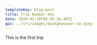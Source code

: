 ```yaml
---
templateKey: blog-post
title: Trip Number One
date: 2020-03-10T08:56:20.487Z
gps: ../src/images/epikghawaaar-sw.jpeg
---
```

This is the first trip